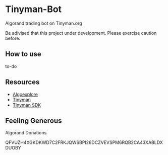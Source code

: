 # Tinyman-Bot

Algorand trading bot on Tinyman.org

Be adivised that this project under development. Please exercise caution before. 

## How to use

to-do

## Resources

- [Algoexplore](https://algoexplorer.io/)
- [Tinyman](https://app.tinyman.org/)
- [Tinyman SDK](https://github.com/tinymanorg/tinyman-py-sdk)


## Feeling Generous

Algorand Donations

QFVUZH4XGKDKWD7C2FRKJQWSBPI26DCZVEVSPM6RQB2CA43XABLDXDUOBY

